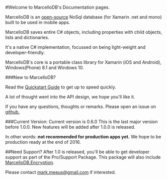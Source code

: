 #Welcome to MarcelloDB's Documentation pages.

MarcelloDB is an [open-source](https://github.com/markmeeus/marcellodb) NoSql database (for Xamarin .net and mono) built to be used in mobile apps.

MarcelloDB saves entire C# objects, including properties with child objects, lists and dictionaries.

It's a native C# implementation, focussed on being light-weight and developer-friendly.

MarcelloDB's core is a portable class library for Xamarin (iOS and Android), Windows(Phone) 8.1 and Windows 10.


###New to MarcelloDB?

Read the [Quickstart Guide](quickstart.md) to get up to speed quickly.

A lot of thought went into the API design, we hope you'll like it.

If you have any questions, thoughts or remarks. Please open an issue on [github.](https://github.com/markmeeus/marcellodb/issues)

###Current Version:
Current version is 0.6.0
This is the last major version before 1.0.0. New features will be added after 1.0.0 is released.

In other words: **not recommended for production apps yet.**
We hope to be production ready at the end of 2016.

##Need Support?
After 1.0 is released, you'll be able to get developer support as part of the Pro/Support Package. This package will also include [MarcelloDB.Encryption](encryption.html).

Please contact mark.meeus@gmail.com if interested.